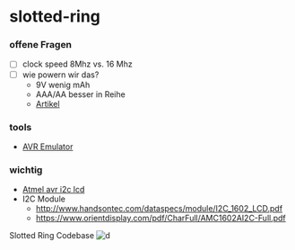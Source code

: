 # slotted-ring

### offene Fragen

- [ ] clock speed 8Mhz vs. 16 Mhz
- [ ] wie powern wir das?
  - 9V wenig mAh
  - AAA/AA besser in Reihe
  - [Artikel](https://www.microcontrollertips.com/considerations-battery-powered-designs/)

### tools
- [AVR Emulator](https://github.com/buserror/simavr)

### wichtig
- [Atmel avr i2c lcd](http://ww1.microchip.com/downloads/en/AppNotes/doc1981.pdf)
- I2C Module
  - http://www.handsontec.com/dataspecs/module/I2C_1602_LCD.pdf
  - https://www.orientdisplay.com/pdf/CharFull/AMC1602AI2C-Full.pdf

Slotted Ring Codebase
![d](https://www.wallpapertip.com/wmimgs/15-158952_slipknot-vol-3-the-subliminal-verses.png)
